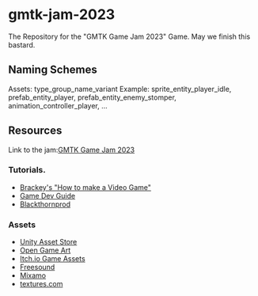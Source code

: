 # gmtk-jam-2023
The Repository for the "GMTK Game Jam 2023" Game. May we finish this bastard.

## Naming Schemes
Assets: type_group_name_variant
Example: sprite_entity_player_idle, prefab_entity_player, prefab_entity_enemy_stomper, animation_controller_player, ...

## Resources
Link to the jam:[GMTK Game Jam 2023](https://itch.io/jam/gmtk-2023)

### Tutorials.
- [Brackey's "How to make a Video Game"](https://www.youtube.com/watch?v=j48LtUkZRjU&list=PLPV2KyIb3jR5QFsefuO2RlAgWEz6EvVi6)
- [Game Dev Guide](https://www.youtube.com/@GameDevGuide/videos)
- [Blackthornprod](https://www.youtube.com/@Blackthornprod/playlists)

### Assets
- [Unity Asset Store](https://assetstore.unity.com/)
- [Open Game Art](https://opengameart.org/)
- [Itch.io Game Assets](https://itch.io/game-assets)
- [Freesound](https://freesound.org/)
- [Mixamo](https://www.mixamo.com/)
- [textures.com](https://www.textures.com/)
